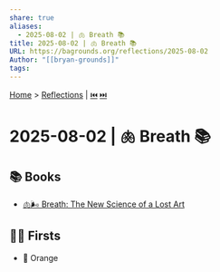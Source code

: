 ```yaml
---
share: true
aliases:
  - 2025-08-02 | 🫁 Breath 📚
title: 2025-08-02 | 🫁 Breath 📚
URL: https://bagrounds.org/reflections/2025-08-02
Author: "[[bryan-grounds]]"
tags: 
---
```

[Home](../index.md) > [Reflections](./index.md) | [⏮️](./2025-08-01.md) [⏭️](./2025-08-03.md)  
# 2025-08-02 | 🫁 Breath 📚  
## 📚 Books  
- [🫁🌬️ Breath: The New Science of a Lost Art](../books/breath-the-new-science-of-a-lost-art.md)  
  
## 👶🏼 Firsts  
- 🍊 Orange